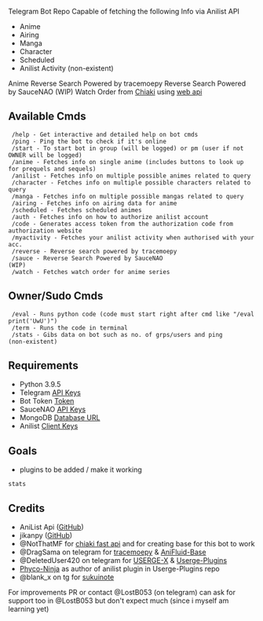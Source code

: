 Telegram Bot Repo Capable of fetching the following Info via Anilist API
* Anime
* Airing
* Manga
* Character
* Scheduled
* Anilist Activity (non-existent)

Anime Reverse Search Powered by tracemoepy
Reverse Search Powered by SauceNAO                                                           (WIP)
Watch Order from [Chiaki](https://chiaki.site/) using [web api](https://chiaki.vercel.app)


## Available Cmds
```
 /help - Get interactive and detailed help on bot cmds
 /ping - Ping the bot to check if it's online
 /start - To start bot in group (will be logged) or pm (user if not OWNER will be logged)
 /anime - Fetches info on single anime (includes buttons to look up for prequels and sequels)
 /anilist - Fetches info on multiple possible animes related to query
 /character - Fetches info on multiple possible characters related to query
 /manga - Fetches info on multiple possible mangas related to query
 /airing - Fetches info on airing data for anime
 /scheduled - Fetches scheduled animes
 /auth - Fetches info on how to authorize anilist account
 /code - Generates access token from the authorization code from authorization website
 /myactivity - Fetches your anilist activity when authorised with your acc.
 /reverse - Reverse search powered by tracemoepy
 /sauce - Reverse Search Powered by SauceNAO                                                 (WIP)
 /watch - Fetches watch order for anime series
```


## Owner/Sudo Cmds
```
 /eval - Runs python code (code must start right after cmd like "/eval print('UwU')")
 /term - Runs the code in terminal
 /stats - Gibs data on bot such as no. of grps/users and ping                                (non-existent)
```


## Requirements
* Python 3.9.5
* Telegram [API Keys](https://my.telegram.org/apps)
* Bot Token [Token](https://t.me/botfather)
* SauceNAO [API Keys](https://saucenao.com/)
* MongoDB [Database URL](https://cloud.mongodb.com/)
* Anilist [Client Keys](https://anilist.co/settings/developer)


## Goals
* plugins to be added / make it working
 ```
 stats
 ```


## Credits
* AniList Api ([GitHub](https://github.com/AniList/ApiV2-GraphQL-Docs))
* jikanpy ([GitHub](https://github.com/abhinavk99/jikanpy))
* @NotThatMF for [chiaki fast api](https://chiaki.vercel.app/) and for creating base for this bot to work
* @DragSama on telegram for [tracemoepy](https://github.com/code-rgb/USERGE-X) & [AniFluid-Base](https://github.com/DragSama/AniFluid-Base)
* @DeletedUser420 on telegram for [USERGE-X](https://github.com/code-rgb/USERGE-X) & [Userge-Plugins](https://github.com/code-rgb/Userge-Plugins)
* [Phyco-Ninja](https://github.com/Phyco-Ninja) as author of anilist plugin in Userge-Plugins repo
* @blank_x on tg for [sukuinote](https://gitlab.com/blank-x/sukuinote)


For improvements PR or contact @LostB053 (on telegram) 
can ask for support too in @LostB053 but don't expect much (since i myself am learning yet)